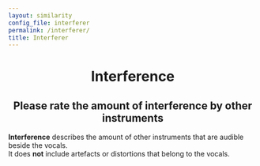 ```yaml
---
layout: similarity
config_file: interferer
permalink: /interferer/
title: Interferer
---
```


<h1 style="text-align: center;">Interference</h1>

<h2 style="text-align: center;">Please rate the amount of interference by other instruments</h2>

**Interference** describes the amount of other instruments that are audible
beside the vocals. <br/>
It does **not** include artefacts or distortions that belong to the vocals.
